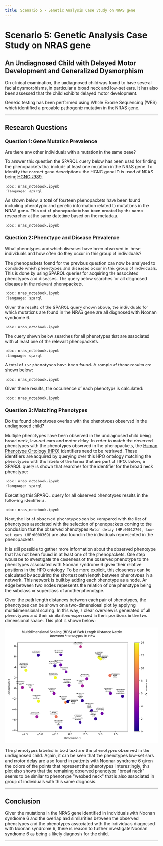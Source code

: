 ```yaml
---
title: Scenario 5 - Genetic Analysis Case Study on NRAS gene
---
```


# Scenario 5: Genetic Analysis Case Study on NRAS gene

## An Undiagnosed Child with Delayed Motor Development and Generalized Dysmorphism

On clinical examination, the undiagnosed child was found to have several facial dysmorphisms, in particular a broad neck and low-set ears. It has also been assessed that the child exhibits delayed motor development.

Genetic testing has been performed using Whole Exome Sequencing (WES) which identified a probable pathogenic mutation in the NRAS gene.

---

## Research Questions

### Question 1: Gene Mutation Prevalence

Are there any other individuals with a mutation in the same gene?

To answer this question the SPARQL query below has been used for finding the phenopackets that include at least one mutation in the NRAS gene. To identify the correct gene descriptions, the HGNC gene ID is used of NRAS being [HGNC:7989](https://www.genenames.org/data/gene-symbol-report/#!/hgnc_id/7989).

```{glue} scenario5_query_q1
:doc: nras_notebook.ipynb
:language: sparql
```

As shown below, a total of fourteen phenopackets have been found including phenotypic and genetic information related to mutations in the NRAS gene. This set of phenopackets has been created by the same researcher at the same datetime based on the metadata. 

```{glue} scenario5_phenopackets
:doc: nras_notebook.ipynb
```

### Question 2: Phenotype and Disease Prevalence

What phenotypes and which diseases have been observed in these individuals and how often do they occur in this group of individuals?

The phenopackets found for the previous question can now be analysed to conclude which phenotypes and diseases occur in this group of individuals. This is done by using SPARQL queries for acquiring the associated phenotypes and diseases. The query below searches for all diagnosed diseases in the relevant phenopackets.

```{glue} scenario5_query_q2a
:doc: nras_notebook.ipynb
:language: sparql
```

Given the results of the SPARQL query shown above, the individuals for which mutations are found in the NRAS gene are all diagnosed with Noonan syndrome 6. 


```{glue} scenario5_diseases
:doc: nras_notebook.ipynb
```

The query shown below searches for all phenotypes that are associated with at least one of the relevant phenopackets.

```{glue} scenario5_query_q2b
:doc: nras_notebook.ipynb
:language: sparql
```

A total of `157` phenotypes have been found. A sample of these results are shown below:

```{glue} scenario5_phenofeat
:doc: nras_notebook.ipynb
```

Given these results, the occurrence of each phenotype is calculated:

```{glue} scenario5_phenofeatcounts
:doc: nras_notebook.ipynb
```

### Question 3: Matching Phenotypes

Do the found phenotypes overlap with the phenotypes observed in the undiagnosed child?

Multiple phenotypes have been observed in the undiagnosed child being broad neck, low-set ears and motor delay. In order to match the observed phenotypes with the phenotypes observed in the phenopackets, the [Human Phenotype Ontology (HPO)](https://hpo.jax.org/) identifiers need to be retrieved. These identifiers are acquired by querying over this HPO ontology matching the phenotypes with the labels of the terms that are part of HPO. Below, a SPARQL query is shown that searches for the identifier for the broad neck phenotype:

```{glue} scenario5_query_q4_0
:doc: nras_notebook.ipynb
:language: sparql
```

Executing this SPARQL query for all observed phenotypes results in the following identifiers:

```{glue} scenario5_observedphenotypes
:doc: nras_notebook.ipynb
```

Next, the list of observed phenotypes can be compared with the list of phenotypes associated with the selection of phenopackets coming to the conclusion that the observed phenotypes `Motor delay (HP:0001270), Low-set ears (HP:0000369)` are also found in the individuals represented in the phenopackets. 

It is still possible to gather more information about the observed phenotype that has not been found in at least one of the phenopackets. One step would be to investigate the closeness of the observed phenotype to the phenotypes associated with Noonan syndrome 6 given their relative positions in the HPO ontology. To be more explicit, this closeness can be calculated by acquiring the shortest path length between phenotypes in a network. This network is built by adding each phenotype as a node. An edge between two nodes represents the relation of one phenotype being the subclass or superclass of another phenotype.

Given the path length distances between each pair of phenotypes, the phenotypes can be shown on a two-dimensional plot by applying multidimensional scaling. In this way, a clear overview is generated of all phenotypes and their similarities expressed in their positions in the two dimensional space. This plot is shown below:

![image](nras_matching_phenotypes.png)

The phenotypes labeled in bold text are the phenotypes observed in the undiagnosed child. Again, it can be seen that the phenotypes low-set ears and motor delay are also found in patients with Noonan syndrome 6 given the colors of the points that represent the phenotypes. Interestingly, this plot also shows that the remaining observed phenotype "broad neck" seems to be similar to phenotype "webbed neck" that is also associated in group of individuals with this same diagnosis. 

---

## Conclusion

Given the mutations in the NRAS gene identified in individuals with Noonan syndrome 6 and the overlap and similarities between the observed phenotypes and the phenotypes associated with the individuals diagnosed with Noonan syndrome 6, there is reason to further investigate Noonan syndrome 6 as being a likely diagnosis for the child.

---
